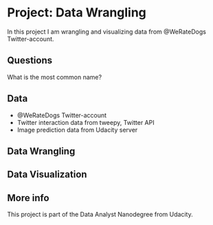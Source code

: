 # Project: Data Wrangling

In this project I am wrangling and visualizing data from @WeRateDogs Twitter-account.


## Questions

What is the most common name?



## Data

* @WeRateDogs Twitter-account
* Twitter interaction data from tweepy, Twitter API
* Image prediction data from Udacity server

## Data Wrangling

## Data Visualization

## More info

This project is part of the Data Analyst Nanodegree from Udacity.

